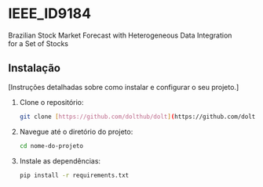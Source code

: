 # IEEE_ID9184
Brazilian Stock Market Forecast with Heterogeneous Data Integration for a Set of Stocks

## Instalação

[Instruções detalhadas sobre como instalar e configurar o seu projeto.]

1.  Clone o repositório:

    ```bash
    git clone [https://github.com/dolthub/dolt](https://github.com/dolthub/dolt)
    ```

2.  Navegue até o diretório do projeto:

    ```bash
    cd nome-do-projeto
    ```

3.  Instale as dependências:

    ```bash
    pip install -r requirements.txt
